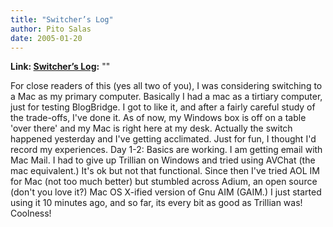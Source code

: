 ```yaml
---
title: "Switcher’s Log"
author: Pito Salas
date: 2005-01-20
---
```


**Link: [Switcher’s Log](None):** ""

For close readers of this (yes all two of you), I was considering switching to
a Mac as my primary computer. Basically I had a mac as a tirtiary computer,
just for testing BlogBridge. I got to like it, and after a fairly careful
study of the trade-offs, I've done it. As of now, my Windows box is off on a
table 'over there' and my Mac is right here at my desk. Actually the switch
happened yesterday and I've getting acclimated. Just for fun, I thought I'd
record my experiences. Day 1-2: Basics are working. I am getting email with
Mac Mail. I had to give up Trillian on Windows and tried using AVChat (the mac
equivalent.) It's ok but not that functional. Since then I've tried AOL IM for
Mac (not too much better) but stumbled across Adium, an open source (don't you
love it?) Mac OS X-ified version of Gnu AIM (GAIM.) I just started using it 10
minutes ago, and so far, its every bit as good as Trillian was! Coolness!


